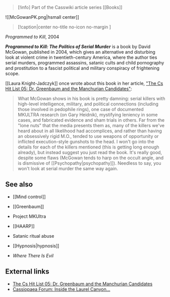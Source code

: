 > [!info] Part of the Casswiki article series [[Books]]

![[McGowanPK.png|hsmall center]]
> [!caption|center no-title no-icon no-margin ]
> 
_Programmed to Kill_, 2004

_**Programmed to Kill: The Politics of Serial Murder**_ is a book by David McGowan, published in 2004, which gives an alternative and disturbing look at violent crime in twentieth-century America, where the author ties serial murders, programmed assassins, satanic cults and child pornography and prostitution to a fascist political and military conspiracy of frightening scope.

[[Laura Knight-Jadczyk]] once wrote about this book in her article, ["The Cs Hit List 05: Dr. Greenbaum and the Manchurian Candidates"](http://cassiopaea.org/2012/01/30/the-cs-hit-list-05-dr-greenbaum-and-the-manchurian-candidates/):

> What McGowan shows in his book is pretty damning: serial killers with high-level intelligence, military, and political connections (including those involved in pedophile rings), one case of documented MKULTRA research (on Gary Heidnik), mystifying leniency in some cases, and fabricated evidence and sham trials in others. Far from the "lone nuts" that the media presents them as, many of the killers we've heard about in all likelihood had accomplices, and rather than having an obsessively rigid M.O., tended to use weapons of opportunity or inflicted execution-style gunshots to the head. I won't go into the details for each of the killers mentioned (this is getting long enough already), but instead suggest you just read the book. It's really good, despite some flaws (McGowan tends to harp on the occult angle, and is dismissive of [[Psychopathy|psychopathy]]). Needless to say, you won't look at serial murder the same way again.

See also
--------

*   [[Mind control]]
*   [[Greenbaum]]
*   Project MKUltra
*   [[HAARP]]
*   Satanic ritual abuse
*   [[Hypnosis|hypnosis]]

*   _Where There Is Evil_

External links
--------------

*   [The Cs Hit List 05: Dr. Greenbaum and the Manchurian Candidates](http://cassiopaea.org/2012/01/30/the-cs-hit-list-05-dr-greenbaum-and-the-manchurian-candidates/)
*   [Cassiopaea Forum: Inside the Laurel Canyon...](https://cassiopaea.org/forum/index.php/topic,8778.0.html)